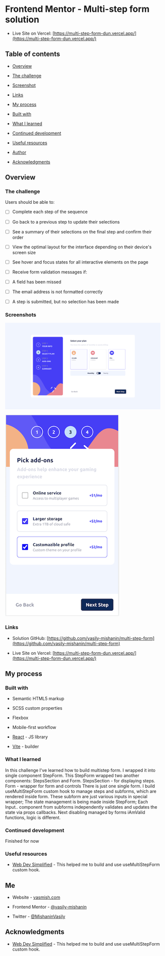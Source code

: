 # Frontend Mentor - Multi-step form solution


- Live Site on Vercel: [https://multi-step-form-dun.vercel.app/](https://multi-step-form-dun.vercel.app/)

## Table of contents

- [Overview](#overview)

- [The challenge](#the-challenge)

- [Screenshot](#screenshot)

- [Links](#links)

- [My process](#my-process)

- [Built with](#built-with)

- [What I learned](#what-i-learned)

- [Continued development](#continued-development)

- [Useful resources](#useful-resources)

- [Author](#author)

- [Acknowledgments](#acknowledgments)

## Overview

### The challenge

Users should be able to:

- [ ] Complete each step of the sequence

- [ ] Go back to a previous step to update their selections

- [ ] See a summary of their selections on the final step and confirm their order

- [ ] View the optimal layout for the interface depending on their device's screen size

- [ ] See hover and focus states for all interactive elements on the page

- [ ] Receive form validation messages if:

- [ ] A field has been missed

- [ ] The email address is not formatted correctly

- [ ] A step is submitted, but no selection has been made

### Screenshots

![](./src/assets/images/screen_desktop.png)

![](./src/assets/images/screen_mobile.png)

### Links

- Solution GitHub: [https://github.com/vasily-mishanin/multi-step-form](https://github.com/vasily-mishanin/multi-step-form)

- Live Site on Vercel: [https://multi-step-form-dun.vercel.app/](https://multi-step-form-dun.vercel.app/)

## My process

### Built with

- Semantic HTML5 markup

- SCSS custom properties

- Flexbox

- Mobile-first workflow

- [React](https://reactjs.org/) - JS library

- [Vite](https://vitejs.dev/) - builder

### What I learned

In this challenge I've learned how to build multistep form.
I wrapped it into single component StepForm. This StepForm wrapped two another components: StepsSection and Form.
StepsSection - for displaying steps.
Form - wrapper for form and controls
There is just one single form.
I build useMultiStepForm custom hook to manage steps and subforms, which are rendered inside form. These subform are just various inputs in special wrapper;
The state management is being made inside StepForm;
Each Input.. component from subforms independently validates and updates the state via props callbacks.
Next disabling managed by forms iAmValid functions, logic is different.

### Continued development

Finished for now

### Useful resources

- [Web Dev Simplified](https://www.youtube.com/@WebDevSimplified) - This helped me to build and use useMultiStepForm custom hook.

## Me

- Website - [vasmish.com](https://vasmish.com/)

- Frontend Mentor - [@vasily-mishanin](https://www.frontendmentor.io/profile/vasily-mishanin)

- Twitter - [@MishaninVasily](https://twitter.com/MishaninVasily)

## Acknowledgments

- [Web Dev Simplified](https://www.youtube.com/@WebDevSimplified) - This helped me to build and use useMultiStepForm custom hook.
